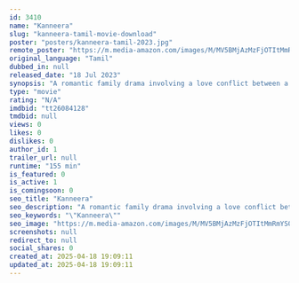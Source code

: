 ```yaml
---
id: 3410
name: "Kanneera"
slug: "kanneera-tamil-movie-download"
poster: "posters/kanneera-tamil-2023.jpg"
remote_poster: "https://m.media-amazon.com/images/M/MV5BMjAzMzFjOTItMmRmYS00YmQ1LTg5MmMtMGFhNDJjYTliZGIzXkEyXkFqcGdeQXVyMzYxOTQ3MDg@._V1_SX300.jpg"
original_language: "Tamil"
dubbed_in: null
released_date: "18 Jul 2023"
synopsis: "A romantic family drama involving a love conflict between a young CEO, Mithran and his new staff, Neera who both are already committed in different relationships respectively"
type: "movie"
rating: "N/A"
imdbid: "tt26084128"
tmdbid: null
views: 0
likes: 0
dislikes: 0
author_id: 1
trailer_url: null
runtime: "155 min"
is_featured: 0
is_active: 1
is_comingsoon: 0
seo_title: "Kanneera"
seo_description: "A romantic family drama involving a love conflict between a young CEO, Mithran and his new staff, Neera who both are already committed in different relationships respectively"
seo_keywords: "\"Kanneera\""
seo_image: "https://m.media-amazon.com/images/M/MV5BMjAzMzFjOTItMmRmYS00YmQ1LTg5MmMtMGFhNDJjYTliZGIzXkEyXkFqcGdeQXVyMzYxOTQ3MDg@._V1_SX300.jpg"
screenshots: null
redirect_to: null
social_shares: 0
created_at: 2025-04-18 19:09:11
updated_at: 2025-04-18 19:09:11
---
```


